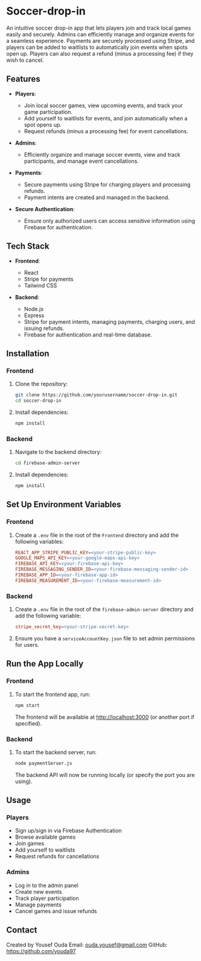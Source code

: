 # Soccer-drop-in

An intuitive soccer drop-in app that lets players join and track local games easily and securely. Admins can efficiently manage and organize events for a seamless experience. Payments are securely processed using Stripe, and players can be added to waitlists to automatically join events when spots open up. Players can also request a refund (minus a processing fee) if they wish to cancel.

## Features

- **Players**: 
  - Join local soccer games, view upcoming events, and track your game participation.
  - Add yourself to waitlists for events, and join automatically when a spot opens up.
  - Request refunds (minus a processing fee) for event cancellations.
  
- **Admins**:
  - Efficiently organize and manage soccer events, view and track participants, and manage event cancellations.

- **Payments**:
  - Secure payments using Stripe for charging players and processing refunds.
  - Payment intents are created and managed in the backend.
  
- **Secure Authentication**:
  - Ensure only authorized users can access sensitive information using Firebase for authentication.

## Tech Stack

- **Frontend**:
  - React
  - Stripe for payments
  - Tailwind CSS

- **Backend**:
  - Node.js
  - Express
  - Stripe for payment intents, managing payments, charging users, and issuing refunds.
  - Firebase for authentication and real-time database.
  
## Installation

### Frontend

1. Clone the repository:

   ```bash
   git clone https://github.com/yourusername/soccer-drop-in.git
   cd soccer-drop-in
   ```

2. Install dependencies:

   ```bash
   npm install
   ```

### Backend
1. Navigate to the backend directory:
   ```bash
   cd firebase-admin-server
   ```

2. Install dependencies:
   ```bash
   npm install
   ```

## Set Up Environment Variables

### Frontend
1. Create a `.env` file in the root of the `Frontend` directory and add the following variables:
   ```makefile
   REACT_APP_STRIPE_PUBLIC_KEY=<your-stripe-public-key>
   GOOGLE_MAPS_API_KEY=<your-google-maps-api-key>
   FIREBASE_API_KEY=<your-firebase-api-key>
   FIREBASE_MESSAGING_SENDER_ID=<your-firebase-messaging-sender-id>
   FIREBASE_APP_ID=<your-firebase-app-id>
   FIREBASE_MEASUREMENT_ID=<your-firebase-measurement-id>
   ```

### Backend
1. Create a `.env` file in the root of the `firebase-admin-server` directory and add the following variable:
   ```makefile
   stripe_secret_key=<your-stripe-secret-key>
   ```

2. Ensure you have a `serviceAccountKey.json` file to set admin permissions for users.

## Run the App Locally

### Frontend
1. To start the frontend app, run:
   ```bash
   npm start
   ```
   The frontend will be available at [http://localhost:3000](http://localhost:3000) (or another port if specified).

### Backend
1. To start the backend server, run:
   ```bash
   node paymentServer.js
   ```
   The backend API will now be running locally (or specify the port you are using).

## Usage

### Players
- Sign up/sign in via Firebase Authentication
- Browse available games
- Join games
- Add yourself to waitlists
- Request refunds for cancellations

### Admins
- Log in to the admin panel
- Create new events
- Track player participation
- Manage payments
- Cancel games and issue refunds

## Contact
Created by Yousef Ouda
Email: ouda.yousef@gmail.com
GitHub: https://github.com/youda97

